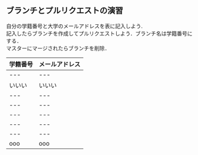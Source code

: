 ## ブランチとプルリクエストの演習  

自分の学籍番号と大学のメールアドレスを表に記入しよう.  
記入したらブランチを作成してプルリクエストしよう．ブランチ名は学籍番号にする．  
マスターにマージされたらブランチを削除．

|学籍番号|メールアドレス|  
|:---|:---|
|---|---| 
|いいい|いいい|  
|---|---|  
|---|---|  
|---|---|  
|---|---|  
|---|---|  
|ooo|ooo|  
